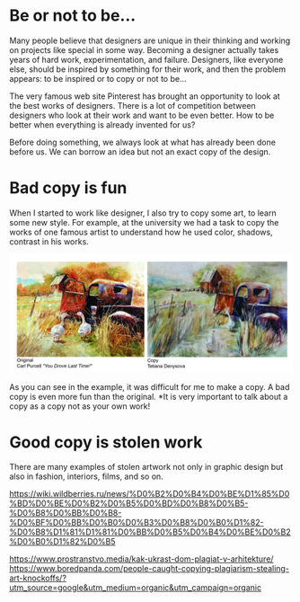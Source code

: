 
# Be or not to be…
Many people believe that designers are unique in their thinking and working on projects like special in some way. Becoming a designer actually takes years of hard work, experimentation, and failure. Designers, like everyone else, should be inspired by something for their work, and then the problem appears: to be inspired or to copy or not to be...

The very famous web site Pinterest has brought an opportunity to look at the best works of designers. There is a lot of competition between designers who look at their work and want to be even better. How to be better when everything is already invented for us?

Before doing something, we always look at what has already been done before us. We can borrow an idea but not an exact copy of the design. 

# Bad copy is fun
When I started to work like designer, I also try to copy some art, to learn some new style. For example, at the university we had a task to copy the works of one famous artist to understand how he used color, shadows, contrast in his works.

<img src="/newfilder/Tetiana_Denysova_CopyArt.jpg"> 



 As you can see in the example, it was difficult for me to make a copy. A bad copy is even more fun than the original.
*It is very important to talk about a copy as a copy not as your own work!

# Good copy is stolen work

There are many examples of stolen artwork not only in graphic design but also in fashion, interiors, films, and so on. 


https://wiki.wildberries.ru/news/%D0%B2%D0%B4%D0%BE%D1%85%D0%BD%D0%BE%D0%B2%D0%B5%D0%BD%D0%B8%D0%B5-%D0%B8%D0%BB%D0%B8-%D0%BF%D0%BB%D0%B0%D0%B3%D0%B8%D0%B0%D1%82-%D0%B8%D1%81%D1%81%D0%BB%D0%B5%D0%B4%D0%BE%D0%B2%D0%B0%D1%82%D0%B5

https://www.prostranstvo.media/kak-ukrast-dom-plagiat-v-arhitekture/
https://www.boredpanda.com/people-caught-copying-plagiarism-stealing-art-knockoffs/?utm_source=google&utm_medium=organic&utm_campaign=organic
 
